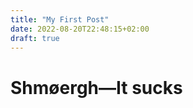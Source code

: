 ```yaml
---
title: "My First Post"
date: 2022-08-20T22:48:15+02:00
draft: true
---
```


# Shmøergh&mdash;It sucks
